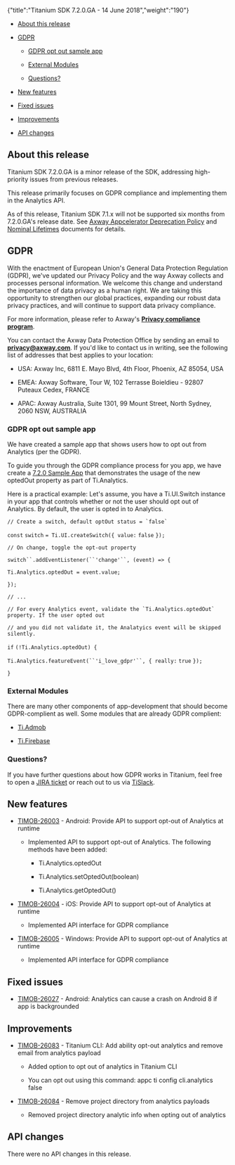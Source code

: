 {"title":"Titanium SDK 7.2.0.GA - 14 June 2018","weight":"190"}

* [About this release](#about-this-release)

* [GDPR](#gdpr)

    * [GDPR opt out sample app](#gdpr-opt-out-sample-app)

    * [External Modules](#external-modules)

    * [Questions?](#questions?)

* [New features](#new-features)

* [Fixed issues](#fixed-issues)

* [Improvements](#improvements)

* [API changes](#api-changes)

## About this release

Titanium SDK 7.2.0.GA is a minor release of the SDK, addressing high-priority issues from previous releases.

This release primarily focuses on GDPR compliance and implementing them in the Analytics API.

As of this release, Titanium SDK 7.1.x will not be supported six months from 7.2.0.GA's release date. See [Axway Appcelerator Deprecation Policy](/docs/appc/AMPLIFY_Appcelerator_Services_Overview/Axway_Appcelerator_Deprecation_Policy/) and [Nominal Lifetimes](/docs/appc/AMPLIFY_Appcelerator_Services_Overview/Axway_Appcelerator_Product_Lifecycle/#nominal-lifetimes) documents for details.

## GDPR

With the enactment of European Union's General Data Protection Regulation (GDPR), we've updated our Privacy Policy and the way Axway collects and processes personal information. We welcome this change and understand the importance of data privacy as a human right. We are taking this opportunity to strengthen our global practices, expanding our robust data privacy practices, and will continue to support data privacy compliance.

For more information, please refer to Axway's **[Privacy compliance program](https://www.axway.com/gdpr)**.

You can contact the Axway Data Protection Office by sending an email to **[privacy@axway.com](mailto:privacy@axway.com)**. If you'd like to contact us in writing, see the following list of addresses that best applies to your location:

* USA: Axway Inc, 6811 E. Mayo Blvd, 4th Floor, Phoenix, AZ 85054, USA

* EMEA: Axway Software, Tour W, 102 Terrasse Boieldieu - 92807 Puteaux Cedex, FRANCE

* APAC: Axway Australia, Suite 1301, 99 Mount Street, North Sydney, 2060 NSW, AUSTRALIA

### GDPR opt out sample app

We have created a sample app that shows users how to opt out from Analytics (per the GDPR).

To guide you through the GDPR compliance process for you app, we have create a [7.2.0 Sample App](https://github.com/appcelerator-developer-relations/appc-sample-ti720) that demonstrates the usage of the new optedOut property as part of Ti.Analytics.

Here is a practical example: Let's assume, you have a Ti.UI.Switch instance in your app that controls whether or not the user should opt out of Analytics. By default, the user is opted in to Analytics.

``// Create a switch, default optOut status = `false` ``

`const` `switch` `= Ti.UI.createSwitch({ value:` `false` `});`

`// On change, toggle the opt-out property`

`switch``.addEventListener(``'change'``, (event) => {`

`Ti.Analytics.optedOut = event.value;`

`});`

`// ...`

``// For every Analytics event, validate the `Ti.Analytics.optedOut` property. If the user opted out``

`// and you did not validate it, the Analatyics event will be skipped silently.`

`if` `(!Ti.Analytics.optedOut) {`

`Ti.Analytics.featureEvent(``'i_love_gdpr'``, { really:` `true` `});`

`}`

### External Modules

There are many other components of app-development that should become GDPR-complient as well. Some modules that are already GDPR complient:

* [Ti.Admob](https://github.com/appcelerator-modules/ti.admob)

* [Ti.Firebase](https://github.com/hansemannn/titanium-firebase)

### Questions?

If you have further questions about how GDPR works in Titanium, feel free to open a [JIRA ticket](https://jira.appcelerator.org/) or reach out to us via [TiSlack](http://tislack.org/).

## New features

* [TIMOB-26003](https://jira.appcelerator.org/browse/TIMOB-26003) - Android: Provide API to support opt-out of Analytics at runtime

    * Implemented API to support opt-out of Analytics. The following methods have been added:

        * Ti.Analytics.optedOut

        * Ti.Analytics.setOptedOut(boolean)

        * Ti.Analytics.getOptedOut()

* [TIMOB-26004](https://jira.appcelerator.org/browse/TIMOB-26004) - iOS: Provide API to support opt-out of Analytics at runtime

    * Implemented API interface for GDPR compliance

* [TIMOB-26005](https://jira.appcelerator.org/browse/TIMOB-26005) - Windows: Provide API to support opt-out of Analytics at runtime

    * Implemented API interface for GDPR compliance

## Fixed issues

* [TIMOB-26027](https://jira.appcelerator.org/browse/TIMOB-26027) - Android: Analytics can cause a crash on Android 8 if app is backgrounded

## Improvements

* [TIMOB-26083](https://jira.appcelerator.org/browse/TIMOB-26083) - Titanium CLI: Add ability opt-out analytics and remove email from analytics payload

    * Added option to opt out of analytics in Titanium CLI

    * You can opt out using this command: appc ti config cli.analytics false

* [TIMOB-26084](https://jira.appcelerator.org/browse/TIMOB-26084) - Remove project directory from analytics payloads

    * Removed project directory analytic info when opting out of analytics

## API changes

There were no API changes in this release.
